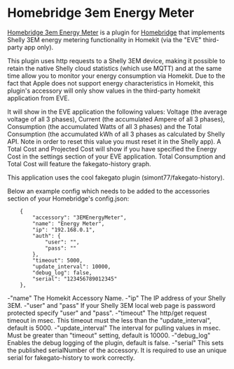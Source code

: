 # Homebridge 3em Energy Meter

[Homebridge 3em Energy Meter](https://www.npmjs.com/package/homebridge-3em-energy-meter) is a plugin for [Homebridge](https://github.com/homebridge/homebridge) that implements Shelly 3EM energy metering functionality in Homekit (via the "EVE" third-party app only).

This plugin uses http requests to a Shelly 3EM device, making it possible to retain the native Shelly cloud statistics (which use MQTT) and at the same time allow you to monitor your energy consumption via Homekit. Due to the fact that Apple does not support energy characteristics in Homekit, this plugin's accessory will only show values in the third-party homekit application from EVE.

It will show in the EVE application the following values: Voltage (the average voltage of all 3 phases), Current (the accumulated Ampere of all 3 phases), Consumption (the accumulated Watts of all 3 phases) and the Total Consumption (the accumulated kWh of all 3 phases as calculated by Shelly API. Note in order to reset this value you must reset it in the Shelly app). A Total Cost and Projected Cost will show if you have specified the Energy Cost in the settings section of your EVE application. Total Consumption and Total Cost will feature the fakegato-history graph.

This application uses the cool fakegato plugin (simont77/fakegato-history).

Below an example config which needs to be added to the accessories section of your Homebridge's config.json:

        {
            "accessory": "3EMEnergyMeter",
            "name": "Energy Meter",
            "ip": "192.168.0.1",
            "auth": {
                "user": "",
                "pass": ""
            },
            "timeout": 5000,
            "update_interval": 10000,
            "debug_log": false,
            "serial": "123456789012345"             
        },

-"name"              The Homekit Accessory Name.
-"ip"                The IP address of your Shelly 3EM.
-"user" and "pass"   If your Shelly 3EM local web page is password protected specify "user" and "pass".
-"timeout"           The http/get request timeout in msec. This timeout must the less than the "update_interval", default is 5000.
-"update_interval"   The interval for pulling values in msec. Must be greater than "timeout" setting, default is 10000.
-"debug_log"         Enables the debug logging of the plugin, default is false.
-"serial"            This sets the published serialNumber of the accessory. It is required to use an unique serial for fakegato-history to work correctly.


